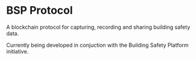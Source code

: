 # BSP Protocol
A blockchain protocol for capturing, recording and sharing building safety data.

Currently being developed in conjuction with the Building Safety Platform initiative.
